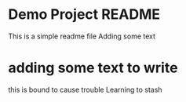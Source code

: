 # Demo Project README

This is a simple readme file
Adding some text

# adding some text to write

this is bound to cause trouble
Learning to stash
